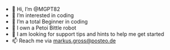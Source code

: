 - 👋 Hi, I’m @MGPT82
- 👀 I’m interested in coding
- 🌱 I’m a total Beginner in coding
- 🦮 I own a Petoi Bittle robot 
- 💞️ I am looking for support tips and hints to help me get started 
- 📫 Reach me via markus.gross@posteo.de 

<!---
MGPT82/MGPT82 is a ✨ special ✨ repository because its `README.md` (this file) appears on your GitHub profile.
You can click the Preview link to take a look at your changes.
--->
